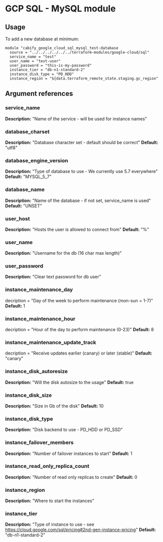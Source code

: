 # GCP SQL - MySQL module

## Usage
To add a new database at minimum:

```
module "cabify_google_cloud_sql_mysql_test-database
  source = "../../../../../../terraform-modules/google-cloud/sql"
  service_name = "test"
  user_name = "test-user"
  user_password = "this-is-my-password"
  instance_tier = "db-n1-standard-2"
  instance_disk_type = "PD_HDD"
  instance_region = "${data.terraform_remote_state.staging.gc_region"

```


## Argument references
### service_name
  **Description:** "Name of the service - will be used for instance names"


### database_charset
  **Description:** "Database character set - default should be correct"
  **Default:** "utf8"


### database_engine_version
  **Description:** "Type of database to use - We currently use 5.7 everywhere"
  **Default:** "MYSQL_5_7"


### database_name
  **Description:** "Name of the database - if not set, service_name is used"
  **Default:** "UNSET"


### user_host
  **Description:** "Hosts the user is allowed to connect from"
  **Default:** "%"


### user_name
  **Description:** "Username for the db (16 char max length)"


### user_password
  **Description:** "Clear text password for db user"


### instance_maintenance_day
  decription = "Day of the week to perform maintenance (mon-sun = 1-7)"
  **Default:** 1


### instance_maintenance_hour
  decription = "Hour of the day to perform maintenance (0-23)"
  **Default:** 8


### instance_maintenance_update_track
  decription = "Receive updates earlier (canary) or later (stable)"
  **Default:** "canary"


### instance_disk_autoresize
  **Description:** "Will the disk autosize to the usage"
  **Default:** true


### instance_disk_size
  **Description:** "Size in Gb of the disk"
  **Default:** 10


### instance_disk_type
  **Description:** "Disk backend to use - PD_HDD or PD_SSD"


### instance_failover_members
  **Description:** "Number of failover instances to start"
  **Default:** 1


### instance_read_only_replica_count
  **Description:** "Number of read only replicas to create"
  **Default:** 0


### instance_region
  **Description:** "Where to start the instances"


### instance_tier
  **Description:** "Type of instance to use - see https://cloud.google.com/sql/pricing#2nd-gen-instance-pricing"
  **Default:** "db-n1-standard-2"

